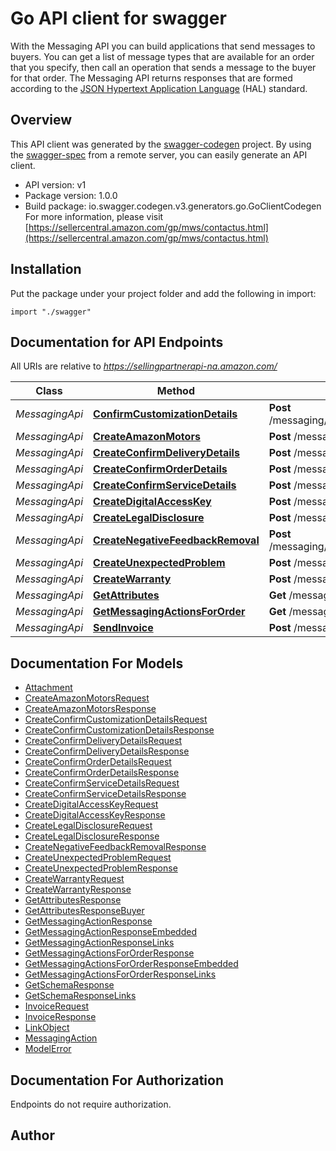 # Go API client for swagger

With the Messaging API you can build applications that send messages to buyers. You can get a list of message types that are available for an order that you specify, then call an operation that sends a message to the buyer for that order. The Messaging API returns responses that are formed according to the <a href=https://tools.ietf.org/html/draft-kelly-json-hal-08>JSON Hypertext Application Language</a> (HAL) standard.

## Overview
This API client was generated by the [swagger-codegen](https://github.com/swagger-api/swagger-codegen) project.  By using the [swagger-spec](https://github.com/swagger-api/swagger-spec) from a remote server, you can easily generate an API client.

- API version: v1
- Package version: 1.0.0
- Build package: io.swagger.codegen.v3.generators.go.GoClientCodegen
For more information, please visit [https://sellercentral.amazon.com/gp/mws/contactus.html](https://sellercentral.amazon.com/gp/mws/contactus.html)

## Installation
Put the package under your project folder and add the following in import:
```golang
import "./swagger"
```

## Documentation for API Endpoints

All URIs are relative to *https://sellingpartnerapi-na.amazon.com/*

Class | Method | HTTP request | Description
------------ | ------------- | ------------- | -------------
*MessagingApi* | [**ConfirmCustomizationDetails**](docs/MessagingApi.md#confirmcustomizationdetails) | **Post** /messaging/v1/orders/{amazonOrderId}/messages/confirmCustomizationDetails | 
*MessagingApi* | [**CreateAmazonMotors**](docs/MessagingApi.md#createamazonmotors) | **Post** /messaging/v1/orders/{amazonOrderId}/messages/amazonMotors | 
*MessagingApi* | [**CreateConfirmDeliveryDetails**](docs/MessagingApi.md#createconfirmdeliverydetails) | **Post** /messaging/v1/orders/{amazonOrderId}/messages/confirmDeliveryDetails | 
*MessagingApi* | [**CreateConfirmOrderDetails**](docs/MessagingApi.md#createconfirmorderdetails) | **Post** /messaging/v1/orders/{amazonOrderId}/messages/confirmOrderDetails | 
*MessagingApi* | [**CreateConfirmServiceDetails**](docs/MessagingApi.md#createconfirmservicedetails) | **Post** /messaging/v1/orders/{amazonOrderId}/messages/confirmServiceDetails | 
*MessagingApi* | [**CreateDigitalAccessKey**](docs/MessagingApi.md#createdigitalaccesskey) | **Post** /messaging/v1/orders/{amazonOrderId}/messages/digitalAccessKey | 
*MessagingApi* | [**CreateLegalDisclosure**](docs/MessagingApi.md#createlegaldisclosure) | **Post** /messaging/v1/orders/{amazonOrderId}/messages/legalDisclosure | 
*MessagingApi* | [**CreateNegativeFeedbackRemoval**](docs/MessagingApi.md#createnegativefeedbackremoval) | **Post** /messaging/v1/orders/{amazonOrderId}/messages/negativeFeedbackRemoval | 
*MessagingApi* | [**CreateUnexpectedProblem**](docs/MessagingApi.md#createunexpectedproblem) | **Post** /messaging/v1/orders/{amazonOrderId}/messages/unexpectedProblem | 
*MessagingApi* | [**CreateWarranty**](docs/MessagingApi.md#createwarranty) | **Post** /messaging/v1/orders/{amazonOrderId}/messages/warranty | 
*MessagingApi* | [**GetAttributes**](docs/MessagingApi.md#getattributes) | **Get** /messaging/v1/orders/{amazonOrderId}/attributes | 
*MessagingApi* | [**GetMessagingActionsForOrder**](docs/MessagingApi.md#getmessagingactionsfororder) | **Get** /messaging/v1/orders/{amazonOrderId} | 
*MessagingApi* | [**SendInvoice**](docs/MessagingApi.md#sendinvoice) | **Post** /messaging/v1/orders/{amazonOrderId}/messages/invoice | 

## Documentation For Models

 - [Attachment](docs/Attachment.md)
 - [CreateAmazonMotorsRequest](docs/CreateAmazonMotorsRequest.md)
 - [CreateAmazonMotorsResponse](docs/CreateAmazonMotorsResponse.md)
 - [CreateConfirmCustomizationDetailsRequest](docs/CreateConfirmCustomizationDetailsRequest.md)
 - [CreateConfirmCustomizationDetailsResponse](docs/CreateConfirmCustomizationDetailsResponse.md)
 - [CreateConfirmDeliveryDetailsRequest](docs/CreateConfirmDeliveryDetailsRequest.md)
 - [CreateConfirmDeliveryDetailsResponse](docs/CreateConfirmDeliveryDetailsResponse.md)
 - [CreateConfirmOrderDetailsRequest](docs/CreateConfirmOrderDetailsRequest.md)
 - [CreateConfirmOrderDetailsResponse](docs/CreateConfirmOrderDetailsResponse.md)
 - [CreateConfirmServiceDetailsRequest](docs/CreateConfirmServiceDetailsRequest.md)
 - [CreateConfirmServiceDetailsResponse](docs/CreateConfirmServiceDetailsResponse.md)
 - [CreateDigitalAccessKeyRequest](docs/CreateDigitalAccessKeyRequest.md)
 - [CreateDigitalAccessKeyResponse](docs/CreateDigitalAccessKeyResponse.md)
 - [CreateLegalDisclosureRequest](docs/CreateLegalDisclosureRequest.md)
 - [CreateLegalDisclosureResponse](docs/CreateLegalDisclosureResponse.md)
 - [CreateNegativeFeedbackRemovalResponse](docs/CreateNegativeFeedbackRemovalResponse.md)
 - [CreateUnexpectedProblemRequest](docs/CreateUnexpectedProblemRequest.md)
 - [CreateUnexpectedProblemResponse](docs/CreateUnexpectedProblemResponse.md)
 - [CreateWarrantyRequest](docs/CreateWarrantyRequest.md)
 - [CreateWarrantyResponse](docs/CreateWarrantyResponse.md)
 - [GetAttributesResponse](docs/GetAttributesResponse.md)
 - [GetAttributesResponseBuyer](docs/GetAttributesResponseBuyer.md)
 - [GetMessagingActionResponse](docs/GetMessagingActionResponse.md)
 - [GetMessagingActionResponseEmbedded](docs/GetMessagingActionResponseEmbedded.md)
 - [GetMessagingActionResponseLinks](docs/GetMessagingActionResponseLinks.md)
 - [GetMessagingActionsForOrderResponse](docs/GetMessagingActionsForOrderResponse.md)
 - [GetMessagingActionsForOrderResponseEmbedded](docs/GetMessagingActionsForOrderResponseEmbedded.md)
 - [GetMessagingActionsForOrderResponseLinks](docs/GetMessagingActionsForOrderResponseLinks.md)
 - [GetSchemaResponse](docs/GetSchemaResponse.md)
 - [GetSchemaResponseLinks](docs/GetSchemaResponseLinks.md)
 - [InvoiceRequest](docs/InvoiceRequest.md)
 - [InvoiceResponse](docs/InvoiceResponse.md)
 - [LinkObject](docs/LinkObject.md)
 - [MessagingAction](docs/MessagingAction.md)
 - [ModelError](docs/ModelError.md)

## Documentation For Authorization
 Endpoints do not require authorization.


## Author


